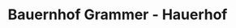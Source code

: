 ---
title: "Bauernhof Grammer - Hauerhof"
url: /waldneukirchen/bauernhof-grammer-hauerhof/
shop: Hofladen
---